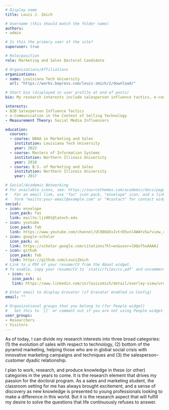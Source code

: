 ```yaml
---
# Display name
title: Louis J. Zmich

# Username (this should match the folder name)
authors:
- admin

# Is this the primary user of the site?
superuser: true

# Role/position
role: Marketing and Sales Doctoral Candidate

# Organizations/Affiliations
organizations:
- name: Louisiana Tech University
  url: "https://works.bepress.com/louis-zmich/2/download/"

# Short bio (displayed in user profile at end of posts)
bio: My research interests include salesperson influence tactics, e-communication in the context of selling technology, measurement theory, and social media influencers in the sales context.

interests:
- B2B Salesperson Influence Tactics 
- e-Communication in the Context of Selling Technology
- Measurement Theory: Social Media Influencers

education:
  courses:
  - course: DBAA in Marketing and Sales
    institution: Louisiana Tech University
    year: 2022
  - course: Masters of Information Systems
    institution: Northern Illinois University
    year: 2018
  - course: B.S. of Marketing and Sales
    institution: Northern Illinois University
    year: 2017

# Social/Academic Networking
# For available icons, see: https://sourcethemes.com/academic/docs/page-builder/#icons
#   For an email link, use "fas" icon pack, "envelope" icon, and a link in the
#   form "mailto:your-email@example.com" or "#contact" for contact widget.
social:
- icon: envelope
  icon_pack: fas
  link: mailto:ljz001@latech.edu
- icon: youtube
  icon_pack: fab
  link: https://www.youtube.com/channel/UC986QXxIvtrD5xnl4WAYv5w?view_as=subscriber
- icon: google-scholar
  icon_pack: ai
  link: https://scholar.google.com/citations?hl=en&user=lOQo75oAAAAJ
- icon: github
  icon_pack: fab
  link: https://github.com/LouisZmich
# Link to a PDF of your resume/CV from the About widget.
# To enable, copy your resume/CV to `static/files/cv.pdf` and uncomment the lines below.
 - icon: cv
   icon_pack: ai
   link: https://www.linkedin.com/in/louiszmich/detail/overlay-view/urn:li:fsd_profileTreasuryMedia:(ACoAABi0KcsBNFHFrq1bu8TUNRIgFFIrgGytqJo,1587481737230)/

# Enter email to display Gravatar (if Gravatar enabled in Config)
email: ""

# Organizational groups that you belong to (for People widget)
#   Set this to `[]` or comment out if you are not using People widget.
user_groups:
- Researchers
- Visitors
---
```


As of today, I can divide my research interests into three broad categories: (1) the evolution of sales with respect to technology, (2) bottom of the pyramid marketing, helping those who are in global social crisis with innovative marketing campaigns and techniques and (3) the salesperson–customer dyadic relationship. 

I plan to work, research, and produce knowledge in these (or other) categories in the years to come.
It is the research element that drives my passion for the doctoral program. As a sales and marketing student, the classroom setting for me has always brought excitement, and a sense of discovery as new knowledge is presented to young professionals looking to make a difference in this world. But it is the research aspect that will fulfill my desire to solve the questions that life continuously refuses to answer.
